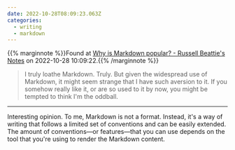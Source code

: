 ```yaml
---
date: 2022-10-28T08:09:23.063Z
categories:
  - writing
  - markdown
---
```

{{% marginnote %}}Found at [Why is Markdown popular? - Russell Beattie's Notes](https://www.russellbeattie.com/notes/posts/why-is-markdown-popular.html) on 2022-10-28 10:09:22.{{% /marginnote %}}

> I truly loathe Markdown. Truly. But given the widespread use of Markdown, it might seem strange that I have such aversion to it. If you somehow really like it, or are so used to it by now, you might be tempted to think I'm the oddball.



---

Interesting opinion. To me, Markdown is not a format. Instead, it's a way of writing that follows a limited set of conventions and can be easily extended. The amount of conventions—or features—that you can use depends on the tool that you're using to render the Markdown content.